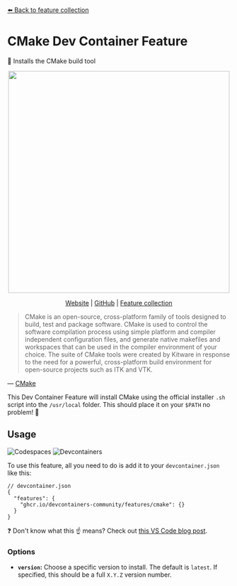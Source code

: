 [⬅️ Back to feature collection](https://devcontainers.community/features/)

# CMake Dev Container Feature

🍰 Installs the CMake build tool

<div align="center">

<p>
  <img width="500" src="https://i.imgur.com/hwiPvLS.png" />
</p>

<p>
  <a href="https://devcontainers.community/features-cmake/">Website</a>
  | <a href="https://github.com/devcontainers-community/features-cmake">GitHub</a>
  | <a href="https://devcontainers.community/features/">Feature collection</a>
</p>

</div>

> CMake is an open-source, cross-platform family of tools designed to build,
> test and package software. CMake is used to control the software compilation
> process using simple platform and compiler independent configuration files,
> and generate native makefiles and workspaces that can be used in the compiler
> environment of your choice. The suite of CMake tools were created by Kitware
> in response to the need for a powerful, cross-platform build environment for
> open-source projects such as ITK and VTK.

&mdash; [CMake](https://cmake.org/)

This Dev Container Feature will install CMake using the official installer `.sh`
script into the `/usr/local` folder. This should place it on your `$PATH` no
problem! 🚀

## Usage

![Codespaces](https://img.shields.io/static/v1?style=for-the-badge&message=Codespaces&color=181717&logo=GitHub&logoColor=FFFFFF&label=)
![Devcontainers](https://img.shields.io/static/v1?style=for-the-badge&message=Devcontainers&color=2496ED&logo=Docker&logoColor=FFFFFF&label=)

To use this feature, all you need to do is add it to your `devcontainer.json`
like this:

```jsonc
// devcontainer.json
{
  "features": {
    "ghcr.io/devcontainers-community/features/cmake": {}
  }
}
```

❓ Don't know what this ☝ means? Check out [this VS Code blog post].

### Options

- **`version`:** Choose a specific version to install. The default is `latest`.
  If specified, this should be a full `X.Y.Z` version number.

<!-- prettier-ignore -->
[this vs code blog post]: https://code.visualstudio.com/blogs/2022/09/15/dev-container-features

